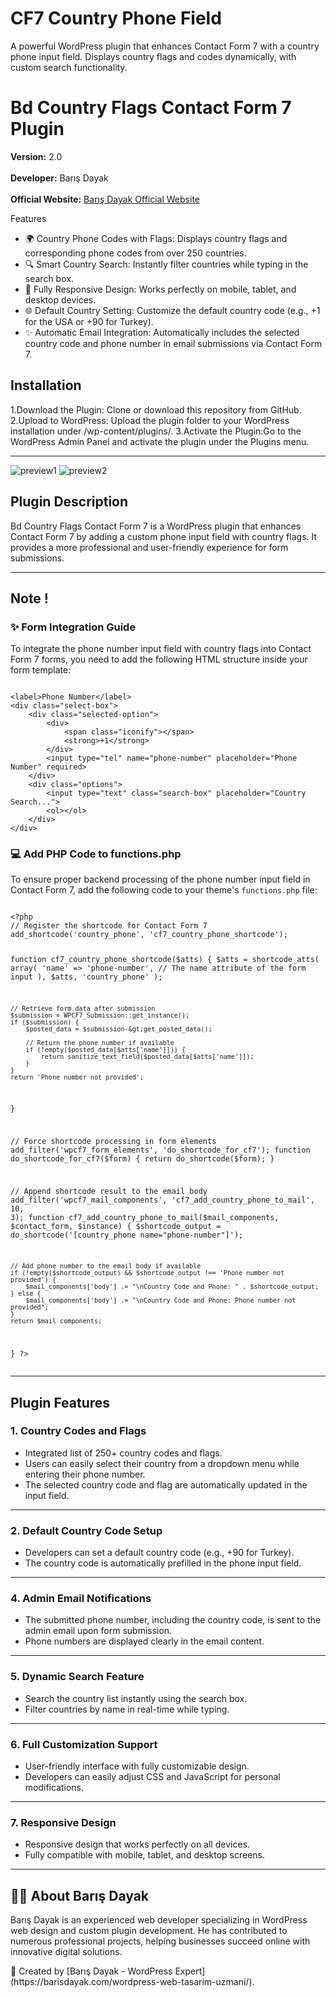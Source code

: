# CF7 Country Phone Field

A powerful WordPress plugin that enhances Contact Form 7 with a country phone input field. Displays country flags and codes dynamically, with custom search functionality.

# <strong>Bd Country Flags Contact Form 7 Plugin</strong>  
<strong>Version:</strong> 2.0  <br>  
<strong>Developer:</strong> Barış Dayak  <br>  
<strong>Official Website:</strong> <a href="https://barisdayak.com" target="_blank">Barış Dayak Official Website</a>  


Features
- 🌍 Country Phone Codes with Flags:
Displays country flags and corresponding phone codes from over 250 countries.
- 🔍 Smart Country Search:
Instantly filter countries while typing in the search box.
- 📱 Fully Responsive Design:
Works perfectly on mobile, tablet, and desktop devices.
- 🌐 Default Country Setting:
Customize the default country code (e.g., +1 for the USA or +90 for Turkey).
- ✨ Automatic Email Integration:
Automatically includes the selected country code and phone number in email submissions via Contact Form 7.


## Installation
1.Download the Plugin: Clone or download this repository from GitHub.
2.Upload to WordPress: Upload the plugin folder to your WordPress installation under /wp-content/plugins/.
3.Activate the Plugin:Go to the WordPress Admin Panel and activate the plugin under the Plugins menu.


---
![preview1](https://github.com/user-attachments/assets/d86c20ef-1419-48fb-8e2d-95d9592ae231)
![preview2](https://github.com/user-attachments/assets/e7f13b65-f455-404a-91aa-6442ba8d188f)



<h2>Plugin Description</h2>  
<p>Bd Country Flags Contact Form 7 is a WordPress plugin that enhances Contact Form 7 by adding a custom phone input field with country flags. It provides a more professional and user-friendly experience for form submissions.</p>  

---

<h2>Note !</h2>  

<h3>✨ Form Integration Guide </h3> 
<p>To integrate the phone number input field with country flags into Contact Form 7 forms, you need to add the following HTML structure inside your form template:</p> 
<pre><code>
&lt;label&gt;Phone Number&lt;/label&gt;
&lt;div class="select-box"&gt;
    &lt;div class="selected-option"&gt;
        &lt;div&gt;
            &lt;span class="iconify"&gt;&lt;/span&gt;
            &lt;strong&gt;+1&lt;/strong&gt;
        &lt;/div&gt;
        &lt;input type="tel" name="phone-number" placeholder="Phone Number" required&gt;
    &lt;/div&gt;
    &lt;div class="options"&gt;
        &lt;input type="text" class="search-box" placeholder="Country Search..."&gt;
        &lt;ol&gt;&lt;/ol&gt;
    &lt;/div&gt;
&lt;/div&gt;
</code></pre>


<h3>💻 Add PHP Code to functions.php</h3> 
<p>To ensure proper backend processing of the phone number input field in Contact Form 7, add the following code to your theme's <code>functions.php</code> file:</p> 
<pre><code>
&lt;?php
// Register the shortcode for Contact Form 7
add_shortcode('country_phone', 'cf7_country_phone_shortcode');

function cf7_country_phone_shortcode($atts) {
    $atts = shortcode_atts(
        array(
            'name' =&gt; 'phone-number', // The name attribute of the form input
        ),
        $atts,
        'country_phone'
    );

    // Retrieve form data after submission
    $submission = WPCF7_Submission::get_instance();
    if ($submission) {
        $posted_data = $submission-&gt;get_posted_data();

        // Return the phone number if available
        if (!empty($posted_data[$atts['name']])) {
            return sanitize_text_field($posted_data[$atts['name']]);
        }
    }
    return 'Phone number not provided';
}

// Force shortcode processing in form elements
add_filter('wpcf7_form_elements', 'do_shortcode_for_cf7');
function do_shortcode_for_cf7($form) {
    return do_shortcode($form);
}

// Append shortcode result to the email body
add_filter('wpcf7_mail_components', 'cf7_add_country_phone_to_mail', 10, 3);
function cf7_add_country_phone_to_mail($mail_components, $contact_form, $instance) {
    $shortcode_output = do_shortcode('[country_phone name="phone-number"]');

    // Add phone number to the email body if available
    if (!empty($shortcode_output) && $shortcode_output !== 'Phone number not provided') {
        $mail_components['body'] .= "\nCountry Code and Phone: " . $shortcode_output;
    } else {
        $mail_components['body'] .= "\nCountry Code and Phone: Phone number not provided";
    }
    return $mail_components;
}
?&gt;
</code></pre>


---

<h2>Plugin Features</h2>  

<h3>1. Country Codes and Flags</h3>  
<ul>  
<li>Integrated list of 250+ country codes and flags.</li>  
<li>Users can easily select their country from a dropdown menu while entering their phone number.</li>  
<li>The selected country code and flag are automatically updated in the input field.</li>  
</ul>  

---

<h3>2. Default Country Code Setup</h3>  
<ul>  
<li>Developers can set a default country code (e.g., +90 for Turkey).</li>  
<li>The country code is automatically prefilled in the phone input field.</li>  
</ul>  

---

<h3>4. Admin Email Notifications</h3>  
<ul>  
<li>The submitted phone number, including the country code, is sent to the admin email upon form submission.</li>  
<li>Phone numbers are displayed clearly in the email content.</li>  
</ul>  

---

<h3>5. Dynamic Search Feature</h3>  
<ul>  
<li>Search the country list instantly using the search box.</li>  
<li>Filter countries by name in real-time while typing.</li>  
</ul>  

---

<h3>6. Full Customization Support</h3>  
<ul>  
<li>User-friendly interface with fully customizable design.</li>  
<li>Developers can easily adjust CSS and JavaScript for personal modifications.</li>  
</ul>  

---

<h3>7. Responsive Design</h3>  
<ul>  
<li>Responsive design that works perfectly on all devices.</li>  
<li>Fully compatible with mobile, tablet, and desktop screens.</li>  
</ul>  

---

<h2>👨‍💻 About Barış Dayak</h2>  
<p>Barış Dayak is an experienced web developer specializing in WordPress web design and custom plugin development. He has contributed to numerous professional projects, helping businesses succeed online with innovative digital solutions.</p>  
🚀 Created by [Barış Dayak - WordPress Expert](https://barisdayak.com/wordpress-web-tasarim-uzmani/).
